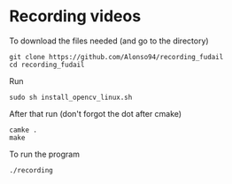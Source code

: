 # Recording videos
To download the files needed (and go to the directory)
```shell script
git clone https://github.com/Alonso94/recording_fudail
cd recording_fudail
```
Run 
```shell script
sudo sh install_opencv_linux.sh
```
After that run (don't forgot the dot after cmake)
```shell script
camke .
make
```
To run the program
```shell script
./recording
```

